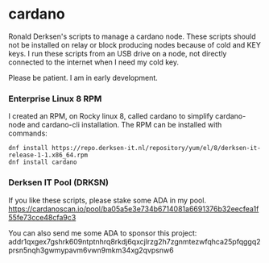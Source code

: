 # cardano

Ronald Derksen's scripts to manage a cardano node. These scripts should not be installed on relay or block producing nodes because of cold and KEY keys. I run these scripts from an USB drive on a node, not directly connected to the internet when I need my cold key.

Please be patient. I am in early development.

### Enterprise Linux 8 RPM
I created an RPM, on Rocky linux 8, called cardano to simplify cardano-node and cardano-cli installation. The RPM can be installed with commands:

```
dnf install https://repo.derksen-it.nl/repository/yum/el/8/derksen-it-release-1-1.x86_64.rpm
dnf install cardano
```

### Derksen IT Pool (DRKSN)
If you like these scripts, please stake some ADA in my pool.
https://cardanoscan.io/pool/ba05a5e3e734b6714081a6691376b32eecfea1f55fe73cce48cfa9c3

You can also send me some ADA to sponsor this project:
addr1qxgex7gshrk609ntptnhrq8rkdj6qxcjlrzg2h7zgnmtezwfqhca25pfqggq2prsn5nqh3gwmypavm6vwn9mkm34xg2qvpsnw6
